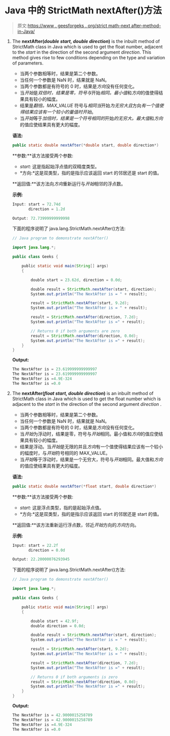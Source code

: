 # Java 中的 StrictMath nextAfter()方法

> 原文:[https://www . geesforgeks . org/strict math-next after-method-in-Java/](https://www.geeksforgeeks.org/strictmath-nextafter-method-in-java/)

1.  The **nextAfter(*double start, double direction*)** is the inbuilt method of StrictMath class in Java which is used to get the float number, adjacent to the *start* in the direction of the second argument *direction*. This method gives rise to few conditions depending on the type and variation of parameters.
    *   当两个参数相等时，结果是第二个参数。
    *   当任何一个参数是 NaN 时，结果就是 NaN。
    *   当两个参数都是有符号的 0 时，结果是*方向*没有任何变化。
    *   当*开始*是*双倍时，结果是零，符号与*开始*相同。最小值*和*方向*的值使得结果具有较小的幅度。
    *   结果是*翻倍。MAX_VALUE* 符号与*相同当*开始*为无穷大且*方向*有一个值使得结果应该有一个较小的量值时开始*。
    *   当*开始*等于*加倍时，结果是一个符号相同的*开始*的无穷大。最大值*和*方向*的值应使结果具有更大的幅度。

    **语法:**

    ```java
    public static double nextAfter(*double start, double direction*)
    ```

    **参数:**该方法接受两个参数:

    *   *start:* 这是指起始浮点值的双精度类型。
    *   *方向:*这是双类型，指的是指示应该返回 start 的邻居还是 start 的值。

    **返回值:**该方法向*方向*重新运行与*开始*相邻的浮点数。

    **示例:**

    ```java
    Input: start = 72.74d
           direction = 1.2d

    Output: 72.73999999999998

    ```

    下面的程序说明了 java.lang.StrictMath.nextAfter()方法:

    ```java
    // Java program to demonstrate nextAfter()

    import java.lang.*;

    public class Geeks {

        public static void main(String[] args)
        {

            double start = 23.62d, direction = 0.0d;

            double result = StrictMath.nextAfter(start, direction);
            System.out.println("The NextAfter is = " + result);

            result = StrictMath.nextAfter(start, 9.2d);
            System.out.println("The NextAfter is = " + result);

            result = StrictMath.nextAfter(direction, 7.2d);
            System.out.println("The NextAfter is =" + result);

            // Returns 0 if both arguments are zero
            result = StrictMath.nextAfter(direction, 0.0d);
            System.out.println("The NextAfter is =" + result);
        }
    }
    ```

    **Output:**

    ```java
    The NextAfter is = 23.619999999999997
    The NextAfter is = 23.619999999999997
    The NextAfter is =4.9E-324
    The NextAfter is =0.0

    ```

2.  The **nextAfter(*float start, double direction*)** is an inbuilt method of StrictMath class in Java which is used to get the float number which is adjacent to the *start* in the direction of the second argument *direction* .
    *   当两个参数相等时，结果是第二个参数。
    *   当任何一个参数是 NaN 时，结果就是 NaN。
    *   当两个参数都是有符号的 0 时，结果是*方向*没有任何变化。
    *   当*开始*为浮动时，结果是零，符号与*开始*相同。最小值和*方向*的值应使结果具有较小的幅度。
    *   结果是浮动。当*开始*是无限的并且*方向*有一个值使得结果应该有一个较小的幅度时，与*开始*符号相同的 MAX_VALUE。
    *   当*开始*等于浮动时，结果是一个无穷大，符号与*开始*相同。最大值和*方向*的值应使结果具有更大的幅度。

    **语法:**

    ```java
    public static double nextAfter(*float start, double direction*)
    ```

    **参数:**该方法接受两个参数:

    *   *start:* 这是浮点类型，指的是起始浮点值。
    *   *方向:*这是双类型，指的是指示应该返回 start 的邻居还是 start 的值。

    **返回值:**该方法重新运行浮点数，邻近*开始*方向的*方向*方向。

    **示例:**

    ```java
    Input: start = 22.2f
           direction = 0.0d

    Output: 22.20000076293945

    ```

    下面的程序说明了 java.lang.StrictMath.nextAfter()方法:

    ```java
    // Java program to demonstrate nextAfter()

    import java.lang.*;

    public class Geeks {

        public static void main(String[] args)
        {

            double start = 42.9f;
            double direction = 0.0d;

            double result = StrictMath.nextAfter(start, direction);
            System.out.println("The NextAfter is = " + result);

            result = StrictMath.nextAfter(start, 9.2d);
            System.out.println("The NextAfter is = " + result);

            result = StrictMath.nextAfter(direction, 7.2d);
            System.out.println("The NextAfter is =" + result);

            // Returns 0 if both arguments is zero
            result = StrictMath.nextAfter(direction, 0.0d);
            System.out.println("The NextAfter is =" + result);
        }
    }
    ```

    **Output:**

    ```java
    The NextAfter is = 42.9000015258789
    The NextAfter is = 42.9000015258789
    The NextAfter is =4.9E-324
    The NextAfter is =0.0

    ```